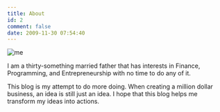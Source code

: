```yaml
---
title: About
id: 2
comment: false
date: 2009-11-30 07:54:40
---
```


![me](/images/me.jpg)

I am a thirty-something married father that has interests in Finance, Programming, and Entrepreneurship with no time to do any of it.

This blog is my attempt to do more doing. When creating a million dollar business, an idea is still just an idea. I hope that this blog helps me transform my ideas into actions.